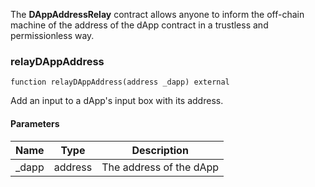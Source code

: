 The **DAppAddressRelay** contract allows anyone to inform the off-chain machine
of the address of the dApp contract in a trustless and permissionless way.

### relayDAppAddress

```solidity
function relayDAppAddress(address _dapp) external
```

Add an input to a dApp's input box with its address.

#### Parameters

| Name | Type | Description |
| ---- | ---- | ----------- |
| _dapp | address | The address of the dApp |
